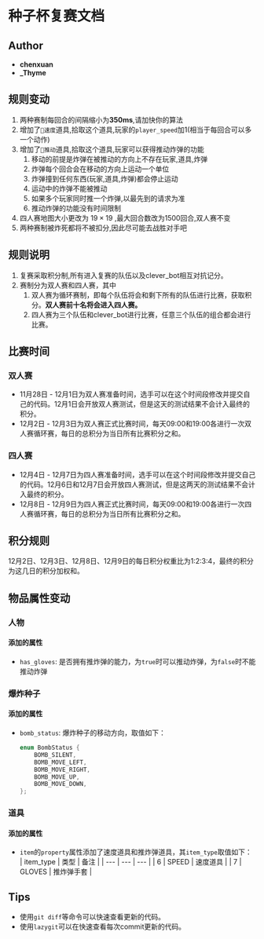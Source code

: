 # 种子杯复赛文档

## Author
- **chenxuan**
- **_Thyme**

## 规则变动
1. 两种赛制每回合的间隔缩小为**350ms**,请加快你的算法
2. 增加了`🚄速度`道具,拾取这个道具,玩家的`player_speed`加1(相当于每回合可以多一个动作)
3. 增加了`🧤推动`道具,拾取这个道具,玩家可以获得推动炸弹的功能
	1. 移动的前提是炸弹在被推动的方向上不存在玩家,道具,炸弹
	2. 炸弹每个回合会在移动的方向上运动一个单位
	3. 炸弹撞到任何东西(玩家,道具,炸弹)都会停止运动
	4. 运动中的炸弹不能被推动
	5. 如果多个玩家同时推一个炸弹,以最先到的请求为准
	6. 推动炸弹的功能没有时间限制
4. 四人赛地图大小更改为 $19 \times 19$ ,最大回合数改为1500回合,双人赛不变
5. 两种赛制被炸死都将不被扣分,因此尽可能去战胜对手吧

## 规则说明
1. 复赛采取积分制,所有进入复赛的队伍以及clever_bot相互对抗记分。
2. 赛制分为双人赛和四人赛，其中
   1. 双人赛为循环赛制，即每个队伍将会和剩下所有的队伍进行比赛，获取积分。**双人赛前十名将会进入四人赛。**
   2. 四人赛为三个队伍和clever_bot进行比赛，任意三个队伍的组合都会进行比赛。

## 比赛时间
### 双人赛
- 11月28日 - 12月1日为双人赛准备时间，选手可以在这个时间段修改并提交自己的代码。12月1日会开放双人赛测试，但是这天的测试结果不会计入最终的积分。
- 12月2日 - 12月3日为双人赛正式比赛时间，每天09:00和19:00各进行一次双人赛循环赛，每日的总积分为当日所有比赛积分之和。

### 四人赛
- 12月4日 - 12月7日为四人赛准备时间，选手可以在这个时间段修改并提交自己的代码。12月6日和12月7日会开放四人赛测试，但是这两天的测试结果不会计入最终的积分。
- 12月8日 - 12月9日为四人赛正式比赛时间，每天09:00和19:00各进行一次四人赛循环赛，每日的总积分为当日所有比赛积分之和。

## 积分规则
12月2日、12月3日、12月8日、12月9日的每日积分权重比为1:2:3:4，最终的积分为这几日的积分加权和。

## 物品属性变动

### 人物
#### 添加的属性
- ```has_gloves```: 是否拥有推炸弹的能力，为```true```时可以推动炸弹，为```false```时不能推动炸弹

### 爆炸种子
#### 添加的属性
- ```bomb_status```: 爆炸种子的移动方向，取值如下：
	```cpp
  	enum BombStatus {
  		BOMB_SILENT,
  		BOMB_MOVE_LEFT,
  		BOMB_MOVE_RIGHT,
  		BOMB_MOVE_UP,
  		BOMB_MOVE_DOWN,
	};
	```

### 道具
#### 添加的属性
- ```item```的```property```属性添加了速度道具和推炸弹道具，其```item_type```取值如下：
	| item_type | 类型 | 备注 |
	| --- | --- | --- |
	| 6 |  SPEED | 速度道具 |
	| 7 | GLOVES | 推炸弹手套 |

## Tips
- 使用```git diff```等命令可以快速查看更新的代码。
- 使用```lazygit```可以在快速查看每次commit更新的代码。